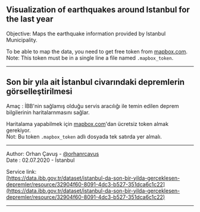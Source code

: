 ## Visualization of earthquakes around Istanbul for the last year
Objective: Maps the earthquake information provided by Istanbul Municipality.

To be able to map the data, you need to get free token from [mapbox.com](mapbox.com).  
Note: This token must be in a single line a file named `.mapbox_token`.

--- 
## Son bir yıla ait İstanbul civarındaki depremlerin görselleştirilmesi
Amaç : İBB'nin sağlamış olduğu servis aracılığı ile temin edilen deprem bilgilerinin haritalarnmasını sağlar.

Haritalama yapabilmek için [mapbox.com](mapbox.com)'dan ücretsiz token almak gerekiyor.   
Not: Bu token `.mapbox_token` adlı dosyada tek satırda yer almalı. 

---
Author: Orhan Çavuş - [@orhanrcavus](https://twitter.com/orhanrcavus)     
Date : 02.07.2020 - İstanbul  

Service link:  
[https://data.ibb.gov.tr/dataset/istanbul-da-son-bir-yilda-gerceklesen-depremler/resource/32904f60-8091-4dc3-b527-351dca6c1c22](https://data.ibb.gov.tr/dataset/istanbul-da-son-bir-yilda-gerceklesen-depremler/resource/32904f60-8091-4dc3-b527-351dca6c1c22)

---
